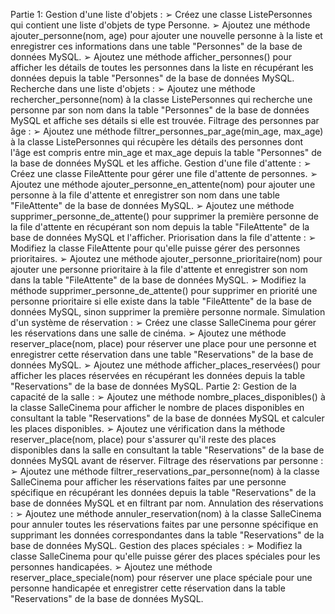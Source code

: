 Partie 1:
Gestion d'une liste d'objets :
➢ Créez une classe ListePersonnes qui contient une liste d'objets de type
Personne.
➢ Ajoutez une méthode ajouter_personne(nom, age) pour ajouter une nouvelle
personne à la liste et enregistrer ces informations dans une table "Personnes" de
la base de données MySQL.
➢ Ajoutez une méthode afficher_personnes() pour afficher les détails de toutes les
personnes dans la liste en récupérant les données depuis la table "Personnes" de
la base de données MySQL.
Recherche dans une liste d'objets :
➢ Ajoutez une méthode rechercher_personne(nom) à la classe ListePersonnes qui
recherche une personne par son nom dans la table "Personnes" de la base de
données MySQL et affiche ses détails si elle est trouvée.
Filtrage des personnes par âge :
➢ Ajoutez une méthode filtrer_personnes_par_age(min_age, max_age) à la classe
ListePersonnes qui récupère les détails des personnes dont l'âge est compris
entre min_age et max_age depuis la table "Personnes" de la base de données
MySQL et les affiche.
Gestion d'une file d'attente :
➢ Créez une classe FileAttente pour gérer une file d'attente de personnes.
➢ Ajoutez une méthode ajouter_personne_en_attente(nom) pour ajouter une
personne à la file d'attente et enregistrer son nom dans une table "FileAttente"
de la base de données MySQL.
➢ Ajoutez une méthode supprimer_personne_de_attente() pour supprimer la
première personne de la file d'attente en récupérant son nom depuis la table
"FileAttente" de la base de données MySQL et l'afficher.
Priorisation dans la file d'attente :
➢ Modifiez la classe FileAttente pour qu'elle puisse gérer des personnes
prioritaires.
➢ Ajoutez une méthode ajouter_personne_prioritaire(nom) pour ajouter une
personne prioritaire à la file d'attente et enregistrer son nom dans la table
"FileAttente" de la base de données MySQL.
➢ Modifiez la méthode supprimer_personne_de_attente() pour supprimer en
priorité une personne prioritaire si elle existe dans la table "FileAttente" de la
base de données MySQL, sinon supprimer la première personne normale.
Simulation d'un système de réservation :
➢ Créez une classe SalleCinema pour gérer les réservations dans une salle de
cinéma.
➢ Ajoutez une méthode reserver_place(nom, place) pour réserver une place pour
une personne et enregistrer cette réservation dans une table "Reservations" de
la base de données MySQL.
➢ Ajoutez une méthode afficher_places_reservées() pour afficher les places
réservées en récupérant les données depuis la table "Reservations" de la base de
données MySQL.
Partie 2:
Gestion de la capacité de la salle :
➢ Ajoutez une méthode nombre_places_disponibles() à la classe SalleCinema
pour afficher le nombre de places disponibles en consultant la table
"Reservations" de la base de données MySQL et calculer les places
disponibles.
➢ Ajoutez une vérification dans la méthode reserver_place(nom, place) pour
s'assurer qu'il reste des places disponibles dans la salle en consultant la table
"Reservations" de la base de données MySQL avant de réserver.
Filtrage des réservations par personne :
➢ Ajoutez une méthode filtrer_reservations_par_personne(nom) à la classe
SalleCinema pour afficher les réservations faites par une personne spécifique
en récupérant les données depuis la table "Reservations" de la base de données
MySQL et en filtrant par nom.
Annulation des réservations :
➢ Ajoutez une méthode annuler_reservation(nom) à la classe SalleCinema pour
annuler toutes les réservations faites par une personne spécifique en supprimant
les données correspondantes dans la table "Reservations" de la base de données
MySQL.
Gestion des places spéciales :
➢ Modifiez la classe SalleCinema pour qu'elle puisse gérer des places spéciales
pour les personnes handicapées.
➢ Ajoutez une méthode reserver_place_speciale(nom) pour réserver une place
spéciale pour une personne handicapée et enregistrer cette réservation dans la
table "Reservations" de la base de données MySQL.
